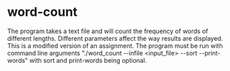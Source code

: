 # word-count
The program takes a text file and will count the frequency of words of different lengths. Different parameters affect the way results are displayed. This is a modified version of an assignment.  The program must be run with command line arguments "./word_count --infile &lt;input_file> --sort --print-words" with sort and print-words being optional.

